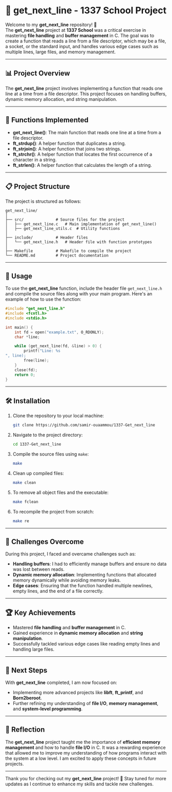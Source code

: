 
# 📝 **get_next_line - 1337 School Project**

Welcome to my **get_next_line** repository! 🚀  
The **get_next_line** project at **1337 School** was a critical exercise in mastering **file handling** and **buffer management** in C. The goal was to create a function that reads a line from a file descriptor, which may be a file, a socket, or the standard input, and handles various edge cases such as multiple lines, large files, and memory management.

---

## 📊 **Project Overview**

The **get_next_line** project involves implementing a function that reads one line at a time from a file descriptor. This project focuses on handling buffers, dynamic memory allocation, and string manipulation.

---

## 🔧 **Functions Implemented**

- **get_next_line()**: The main function that reads one line at a time from a file descriptor.
- **ft_strdup()**: A helper function that duplicates a string.
- **ft_strjoin()**: A helper function that joins two strings.
- **ft_strchr()**: A helper function that locates the first occurrence of a character in a string.
- **ft_strlen()**: A helper function that calculates the length of a string.

---

## 📋 **Project Structure**

The project is structured as follows:

```
get_next_line/
│
├── src/              # Source files for the project
│   ├── get_next_line.c   # Main implementation of get_next_line()
│   ├── get_next_line_utils.c  # Utility functions
│
├── include/          # Header files
│   └── get_next_line.h   # Header file with function prototypes
│
├── Makefile          # Makefile to compile the project
└── README.md         # Project documentation
```

---

## 📂 **Usage**

To use the **get_next_line** function, include the header file `get_next_line.h` and compile the source files along with your main program. Here's an example of how to use the function:

```c
#include "get_next_line.h"
#include <fcntl.h>
#include <stdio.h>

int main() {
    int fd = open("example.txt", O_RDONLY);
    char *line;

    while (get_next_line(fd, &line) > 0) {
        printf("Line: %s
", line);
        free(line);
    }
    close(fd);
    return 0;
}
```

---

## 🛠️ **Installation**

1. Clone the repository to your local machine:
   ```bash
   git clone https://github.com/samir-ouaammou/1337-Get_next_line
   ```

2. Navigate to the project directory:
   ```bash
   cd 1337-Get_next_line
   ```

3. Compile the source files using `make`:
   ```bash
   make
   ```

4. Clean up compiled files:
   ```bash
   make clean
   ```

5. To remove all object files and the executable:
   ```bash
   make fclean
   ```

6. To recompile the project from scratch:
   ```bash
   make re
   ```

---

## 🎯 **Challenges Overcome**

During this project, I faced and overcame challenges such as:
- **Handling buffers**: I had to efficiently manage buffers and ensure no data was lost between reads.
- **Dynamic memory allocation**: Implementing functions that allocated memory dynamically while avoiding memory leaks.
- **Edge cases**: Ensuring that the function handled multiple newlines, empty lines, and the end of a file correctly.

---

## 🏆 **Key Achievements**

- Mastered **file handling** and **buffer management** in C.
- Gained experience in **dynamic memory allocation** and **string manipulation**.
- Successfully tackled various edge cases like reading empty lines and handling large files.

---

## 🚀 **Next Steps**

With **get_next_line** completed, I am now focused on:
- Implementing more advanced projects like **libft**, **ft_printf**, and **Born2beroot**.
- Further refining my understanding of **file I/O**, **memory management**, and **system-level programming**.

---

## 🌟 **Reflection**

The **get_next_line** project taught me the importance of **efficient memory management** and how to handle **file I/O** in C. It was a rewarding experience that allowed me to improve my understanding of how programs interact with the system at a low level. I am excited to apply these concepts in future projects.

---

Thank you for checking out my **get_next_line** project! 🚀 Stay tuned for more updates as I continue to enhance my skills and tackle new challenges.
